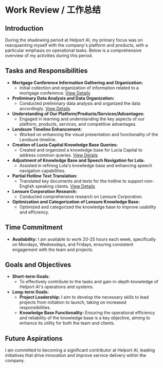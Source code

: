 # Work Review / 工作总结

## Introduction
During the shadowing period at Helport AI, my primary focus was on reacquainting myself with the company's platform and products, with a particular emphasis on operational tasks. Below is a comprehensive overview of my activities during this period.

## Tasks and Responsibilities
- **Mortgage Conference Information Gathering and Organization:**
  - Initial collection and organization of information related to a mortgage conference. [View Details](https://docs.google.com/spreadsheets/d/1StDR923LVWEe9VPQoN9I--KGJKdEqKAoHohiEGwPyYQ/edit?usp=sharing)
- **Preliminary Data Analysis and Data Organization:**
  - Conducted preliminary data analysis and organized the data accordingly. [View Details](https://docs.google.com/spreadsheets/d/1AAtF3r0KOsIa_9XmVLz9ZNGqQwLxGKTziKAaPiAO0VM/edit?usp=sharing)
- **Understanding of Our Platform/Products/Services/Advantages:**
  - Engaged in learning and understanding the key aspects of our platform, products, services, and competitive advantages.
- **Lendsure Timeline Enhancement:**
  - Worked on enhancing the visual presentation and functionality of the Lendsure timeline.
- **Creation of Lucia Capital Knowledge Base Queries:**
  - Created and organized a knowledge base for Lucia Capital to address common queries. [View Details](https://docs.google.com/spreadsheets/d/1Nv2DGt-lIK9tbxEEBYCzT_tTbU0lkIXY/edit?usp=sharing&ouid=109964872113147554006&rtpof=true&sd=true)
- **Adjustment of Knowledge Base and Speech Navigation for Lola:**
  - Assisted in refining Lola's knowledge base and enhancing speech navigation capabilities.
- **Partial Hotline Text Translation:**
  - Translated key documents and texts for the hotline to support non-English speaking clients. [View Details](https://docs.google.com/spreadsheets/d/1jNcUx2kluEMywK6M-e-SSPwAzDmjj_8TfGIVm56A_f8/edit?usp=sharing)
- **Lensure Corporation Research:**
  - Conducted comprehensive research on Lensure Corporation.
- **Optimization and Categorization of Lensure Knowledge Base:**
  - Optimized and categorized the knowledge base to improve usability and efficiency.

## Time Commitment
- **Availability:** I am available to work 20-25 hours each week, specifically on Mondays, Wednesdays, and Fridays, ensuring consistent engagement with the team and projects.

## Goals and Objectives
- **Short-term Goals:**
  - To effectively contribute to the tasks and gain in-depth knowledge of Helport AI's operations and systems.
- **Long-term Goals:**
  - **Project Leadership:** I aim to develop the necessary skills to lead projects from initiation to launch, taking on increased responsibilities.
  - **Knowledge Base Functionality:** Ensuring the operational efficiency and reliability of the knowledge base is a key objective, aiming to enhance its utility for both the team and clients.

## Future Aspirations
I am committed to becoming a significant contributor at Helport AI, leading initiatives that drive innovation and improve service delivery within the company.
